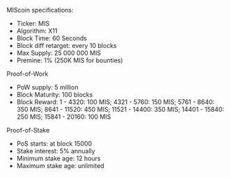 MIScoin specifications:
- Ticker: MIS
- Algorithm: X11
- Block Time: 60 Seconds
- Block diff retarget: every 10 blocks
- Max Supply: 25 000 000 MIS
- Premine: 1% (250K MIS for bounties)

Proof-of-Work 
- PoW supply: 5 million
- Block Maturity: 100 blocks 
- Block Reward: 1 - 4320: 100 MIS; 4321 - 5760: 150 MIS; 5761 - 8640: 350 MIS; 8641 - 11520: 450 MIS; 11521 - 14400: 350 MIS; 14401 - 15840: 250 MIS; 15841 - 20160: 100 MIS

Proof-of-Stake 
- PoS starts: at block 15000 
- Stake interest: 5% annually
- Minimum stake age: 12 hours
- Maximum stake age: unlimited
